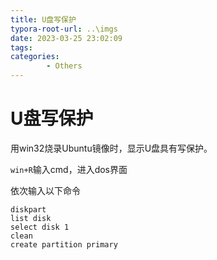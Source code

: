 ```yaml
---
title: U盘写保护
typora-root-url: ..\imgs
date: 2023-03-25 23:02:09
tags: 
categories: 
        - Others
---
```


# U盘写保护

用win32烧录Ubuntu镜像时，显示U盘具有写保护。

`win+R`输入cmd，进入dos界面

依次输入以下命令

```shell
diskpart
list disk
select disk 1
clean
create partition primary
```

